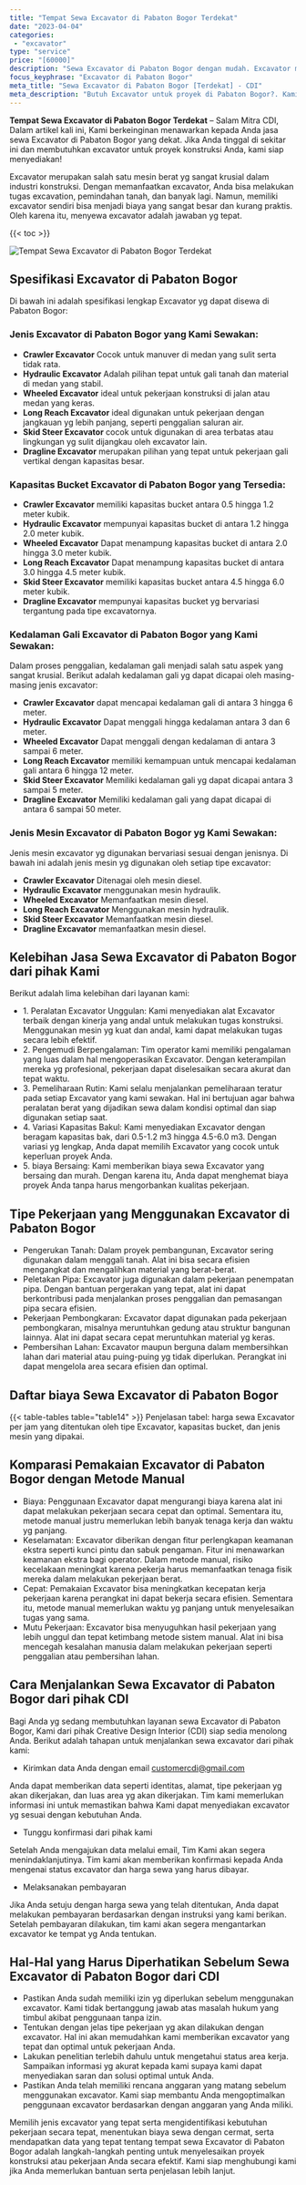```yaml
---
title: "Tempat Sewa Excavator di Pabaton Bogor Terdekat"
date: "2023-04-04"
categories:
 - "excavator"
type: "service"
price: "[60000]"
description: "Sewa Excavator di Pabaton Bogor dengan mudah. Excavator menjadi pilihan utama kontraktor untuk menunjang kelancaran pekerjaan. Hubungi kami segera."
focus_keyphrase: "Excavator di Pabaton Bogor"
meta_title: "Sewa Excavator di Pabaton Bogor [Terdekat] - CDI"
meta_description: "Butuh Excavator untuk proyek di Pabaton Bogor?. Kami hadirkan Excavator berkualitas untuk mendukung produktivitas. Penawaran spesial minggu ini tersedia."
---
```


**Tempat Sewa Excavator di Pabaton Bogor Terdekat** – Salam Mitra CDI, Dalam artikel kali ini, Kami berkeinginan menawarkan kepada Anda jasa sewa Excavator di Pabaton Bogor yang dekat. Jika Anda tinggal di sekitar ini dan membutuhkan excavator untuk proyek konstruksi Anda, kami siap menyediakan!

Excavator merupakan salah satu mesin berat yg sangat krusial dalam industri konstruksi. Dengan memanfaatkan excavator, Anda bisa melakukan tugas excavation, pemindahan tanah, dan banyak lagi. Namun, memiliki excavator sendiri bisa menjadi biaya yang sangat besar dan kurang praktis. Oleh karena itu, menyewa excavator adalah jawaban yg tepat.

{{< toc >}}

![Tempat Sewa Excavator di Pabaton Bogor Terdekat](/images/excavator/excavator-04.jpg)

## Spesifikasi Excavator di Pabaton Bogor

Di bawah ini adalah spesifikasi lengkap Excavator yg dapat disewa di Pabaton Bogor:

### Jenis Excavator di Pabaton Bogor yang Kami Sewakan:

*   **Crawler Excavator** Cocok untuk manuver di medan yang sulit serta tidak rata.
*   **Hydraulic Excavator** Adalah pilihan tepat untuk gali tanah dan material di medan yang stabil.
*   **Wheeled Excavator** ideal untuk pekerjaan konstruksi di jalan atau medan yang keras.
*   **Long Reach Excavator** ideal digunakan untuk pekerjaan dengan jangkauan yg lebih panjang, seperti penggalian saluran air.
*   **Skid Steer Excavator** cocok untuk digunakan di area terbatas atau lingkungan yg sulit dijangkau oleh excavator lain.
*   **Dragline Excavator** merupakan pilihan yang tepat untuk pekerjaan gali vertikal dengan kapasitas besar.

### Kapasitas Bucket Excavator di Pabaton Bogor yang Tersedia:

*   **Crawler Excavator** memiliki kapasitas bucket antara 0.5 hingga 1.2 meter kubik.
*   **Hydraulic Excavator** mempunyai kapasitas bucket di antara 1.2 hingga 2.0 meter kubik.
*   **Wheeled Excavator** Dapat menampung kapasitas bucket di antara 2.0 hingga 3.0 meter kubik.
*   **Long Reach Excavator** Dapat menampung kapasitas bucket di antara 3.0 hingga 4.5 meter kubik.
*   **Skid Steer Excavator** memiliki kapasitas bucket antara 4.5 hingga 6.0 meter kubik.
*   **Dragline Excavator** mempunyai kapasitas bucket yg bervariasi tergantung pada tipe excavatornya.

### Kedalaman Gali Excavator di Pabaton Bogor yang Kami Sewakan:

Dalam proses penggalian, kedalaman gali menjadi salah satu aspek yang sangat krusial. Berikut adalah kedalaman gali yg dapat dicapai oleh masing-masing jenis excavator:

*   **Crawler Excavator** dapat mencapai kedalaman gali di antara 3 hingga 6 meter.
*   **Hydraulic Excavator** Dapat menggali hingga kedalaman antara 3 dan 6 meter.
*   **Wheeled Excavator** Dapat menggali dengan kedalaman di antara 3 sampai 6 meter.
*   **Long Reach Excavator** memiliki kemampuan untuk mencapai kedalaman gali antara 6 hingga 12 meter.
*   **Skid Steer Excavator** Memiliki kedalaman gali yg dapat dicapai antara 3 sampai 5 meter.
*   **Dragline Excavator** Memiliki kedalaman gali yang dapat dicapai di antara 6 sampai 50 meter.

### Jenis Mesin Excavator di Pabaton Bogor yg Kami Sewakan:

Jenis mesin excavator yg digunakan bervariasi sesuai dengan jenisnya. Di bawah ini adalah jenis mesin yg digunakan oleh setiap tipe excavator:

*   **Crawler Excavator** Ditenagai oleh mesin diesel.
*   **Hydraulic Excavator** menggunakan mesin hydraulik.
*   **Wheeled Excavator** Memanfaatkan mesin diesel.
*   **Long Reach Excavator** Menggunakan mesin hydraulik.
*   **Skid Steer Excavator** Memanfaatkan mesin diesel.
*   **Dragline Excavator** memanfaatkan mesin diesel.

## Kelebihan Jasa Sewa Excavator di Pabaton Bogor dari pihak Kami

Berikut adalah lima kelebihan dari layanan kami:

*   1\. Peralatan Excavator Unggulan: Kami menyediakan alat Excavator terbaik dengan kinerja yang andal untuk melakukan tugas konstruksi. Menggunakan mesin yg kuat dan andal, kami dapat melakukan tugas secara lebih efektif.
*   2\. Pengemudi Berpengalaman: Tim operator kami memiliki pengalaman yang luas dalam hal mengoperasikan Excavator. Dengan keterampilan mereka yg profesional, pekerjaan dapat diselesaikan secara akurat dan tepat waktu.
*   3\. Pemeliharaan Rutin: Kami selalu menjalankan pemeliharaan teratur pada setiap Excavator yang kami sewakan. Hal ini bertujuan agar bahwa peralatan berat yang dijadikan sewa dalam kondisi optimal dan siap digunakan setiap saat.
*   4\. Variasi Kapasitas Bakul: Kami menyediakan Excavator dengan beragam kapasitas bak, dari 0.5-1.2 m3 hingga 4.5-6.0 m3. Dengan variasi yg lengkap, Anda dapat memilih Excavator yang cocok untuk keperluan proyek Anda.
*   5\. biaya Bersaing: Kami memberikan biaya sewa Excavator yang bersaing dan murah. Dengan karena itu, Anda dapat menghemat biaya proyek Anda tanpa harus mengorbankan kualitas pekerjaan.

## Tipe Pekerjaan yang Menggunakan Excavator di Pabaton Bogor

*   Pengerukan Tanah: Dalam proyek pembangunan, Excavator sering digunakan dalam menggali tanah. Alat ini bisa secara efisien mengangkat dan mengalihkan material yang berat-berat.
*   Peletakan Pipa: Excavator juga digunakan dalam pekerjaan penempatan pipa. Dengan bantuan pergerakan yang tepat, alat ini dapat berkontribusi pada menjalankan proses penggalian dan pemasangan pipa secara efisien.
*   Pekerjaan Pembongkaran: Excavator dapat digunakan pada pekerjaan pembongkaran, misalnya meruntuhkan gedung atau struktur bangunan lainnya. Alat ini dapat secara cepat meruntuhkan material yg keras.
*   Pembersihan Lahan: Excavator maupun berguna dalam membersihkan lahan dari material atau puing-puing yg tidak diperlukan. Perangkat ini dapat mengelola area secara efisien dan optimal.

## Daftar biaya Sewa Excavator di Pabaton Bogor

{{< table-tables table="table14" >}} Penjelasan tabel: harga sewa Excavator per jam yang ditentukan oleh tipe Excavator, kapasitas bucket, dan jenis mesin yang dipakai. 

## Komparasi Pemakaian Excavator di Pabaton Bogor dengan Metode Manual

*   Biaya: Penggunaan Excavator dapat mengurangi biaya karena alat ini dapat melakukan pekerjaan secara cepat dan optimal. Sementara itu, metode manual justru memerlukan lebih banyak tenaga kerja dan waktu yg panjang.
*   Keselamatan: Excavator diberikan dengan fitur perlengkapan keamanan ekstra seperti kunci pintu dan sabuk pengaman. Fitur ini menawarkan keamanan ekstra bagi operator. Dalam metode manual, risiko kecelakaan meningkat karena pekerja harus memanfaatkan tenaga fisik mereka dalam melakukan pekerjaan berat.
*   Cepat: Pemakaian Excavator bisa meningkatkan kecepatan kerja pekerjaan karena perangkat ini dapat bekerja secara efisien. Sementara itu, metode manual memerlukan waktu yg panjang untuk menyelesaikan tugas yang sama.
*   Mutu Pekerjaan: Excavator bisa menyuguhkan hasil pekerjaan yang lebih unggul dan tepat ketimbang metode sistem manual. Alat ini bisa mencegah kesalahan manusia dalam melakukan pekerjaan seperti penggalian atau pembersihan lahan.

## Cara Menjalankan Sewa Excavator di Pabaton Bogor dari pihak CDI

Bagi Anda yg sedang membutuhkan layanan sewa Excavator di Pabaton Bogor, Kami dari pihak Creative Design Interior (CDI) siap sedia menolong Anda. Berikut adalah tahapan untuk menjalankan sewa excavator dari pihak kami:

*   Kirimkan data Anda dengan email customercdi@gmail.com

Anda dapat memberikan data seperti identitas, alamat, tipe pekerjaan yg akan dikerjakan, dan luas area yg akan dikerjakan. Tim kami memerlukan informasi ini untuk memastikan bahwa Kami dapat menyediakan excavator yg sesuai dengan kebutuhan Anda.
*   Tunggu konfirmasi dari pihak kami

Setelah Anda mengajukan data melalui email, Tim Kami akan segera menindaklanjutinya. Tim kami akan memberikan konfirmasi kepada Anda mengenai status excavator dan harga sewa yang harus dibayar.
*   Melaksanakan pembayaran

Jika Anda setuju dengan harga sewa yang telah ditentukan, Anda dapat melakukan pembayaran berdasarkan dengan instruksi yang kami berikan. Setelah pembayaran dilakukan, tim kami akan segera mengantarkan excavator ke tempat yg Anda tentukan.

## Hal-Hal yang Harus Diperhatikan Sebelum Sewa Excavator di Pabaton Bogor dari CDI

*   Pastikan Anda sudah memiliki izin yg diperlukan sebelum menggunakan excavator. Kami tidak bertanggung jawab atas masalah hukum yang timbul akibat penggunaan tanpa izin.
*   Tentukan dengan jelas tipe pekerjaan yg akan dilakukan dengan excavator. Hal ini akan memudahkan kami memberikan excavator yang tepat dan optimal untuk pekerjaan Anda.
*   Lakukan penelitian terlebih dahulu untuk mengetahui status area kerja. Sampaikan informasi yg akurat kepada kami supaya kami dapat menyediakan saran dan solusi optimal untuk Anda.
*   Pastikan Anda telah memiliki rencana anggaran yang matang sebelum menggunakan excavator. Kami siap membantu Anda mengoptimalkan penggunaan excavator berdasarkan dengan anggaran yang Anda miliki.

Memilih jenis excavator yang tepat serta mengidentifikasi kebutuhan pekerjaan secara tepat, menentukan biaya sewa dengan cermat, serta mendapatkan data yang tepat tentang tempat sewa Excavator di Pabaton Bogor adalah langkah-langkah penting untuk menyelesaikan proyek konstruksi atau pekerjaan Anda secara efektif. Kami siap menghubungi kami jika Anda memerlukan bantuan serta penjelasan lebih lanjut.